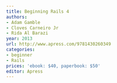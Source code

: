 ```yaml
---
title: Beginning Rails 4
authors:
- Adam Gamble
- Cloves Carneiro Jr
- Rida Al Barazi
year: 2013
url: http://www.apress.com/9781430260349
categories:
- beginner
- Rails
prices: 'ebook: $40, paperbook: $50'
editor: Apress
---
```

